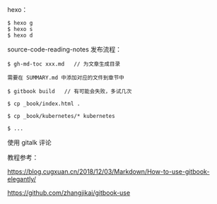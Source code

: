 hexo：

```
$ hexo g
$ hexo s 
$ hexo d
```

source-code-reading-notes 发布流程：

```
$ gh-md-toc xxx.md   // 为文章生成目录

需要在 SUMMARY.md 中添加对应的文件到章节中

$ gitbook build   // 有可能会失败，多试几次

$ cp _book/index.html .

$ cp _book/kubernetes/* kubernetes

$ ...
```


使用 gitalk 评论



教程参考：

https://blog.cugxuan.cn/2018/12/03/Markdown/How-to-use-gitbook-elegantly/

https://github.com/zhangjikai/gitbook-use

